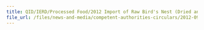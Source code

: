 ```yaml
---
title: QID/IERD/Processed Food/2012 Import of Raw Bird's Nest (Dried and Clean) to Singapore for Sale 
file_url: /files/news-and-media/competent-authorities-circulars/2012-09-21-CA2.pdf
---
```

